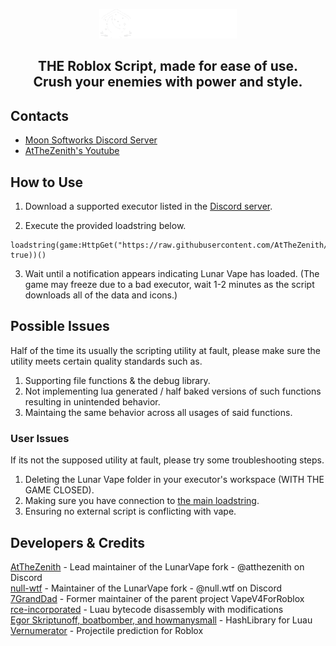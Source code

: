 <p align="center">
  <picture>
    <source media="(prefers-color-scheme: dark)" srcset="./Assets/README/Lunar Vape Logo Dark.png">
    <source media="(prefers-color-scheme: light)" srcset="./Assets/README/Lunar Vape Logo Light.png">
    <img alt="vape logo" src="./Assets/README/Lunar Vape Logo Dark.png">
  </picture>
</p>
<h2 align="center">
  THE Roblox Script, made for ease of use.
  <br/>
  Crush your enemies with power and style.
</h2>

## Contacts
- [Moon Softworks Discord Server](https://discord/dEKX9XnZwS)
- [AtTheZenith's Youtube](https://youtube.com/@AtTheZenith)

## How to Use

1. Download a supported executor listed in the  [Discord server](https://discord/dEKX9XnZwS).

2. Execute the provided loadstring below.
```luau
loadstring(game:HttpGet("https://raw.githubusercontent.com/AtTheZenith/LunarVape/main/Loader.lua", true))()
```

3. Wait until a notification appears indicating Lunar Vape has loaded.
(The game may freeze due to a bad executor, wait 1-2 minutes as the script downloads all of the data and icons.)

## Possible Issues
Half of the time its usually the scripting utility at fault, please make sure the utility meets certain quality standards such as.
1. Supporting file functions & the debug library.
2. Not implementing lua generated / half baked versions of such functions resulting in unintended behavior.
3. Maintaing the same behavior across all usages of said functions.

### User Issues
If its not the supposed utility at fault, please try some troubleshooting steps.
1. Deleting the Lunar Vape folder in your executor's workspace (WITH THE GAME CLOSED).
2. Making sure you have connection to [the main loadstring](https://raw.githubusercontent.com/AtTheZenith/LunarVape/main/Loader.lua).
3. Ensuring no external script is conflicting with vape.

## Developers & Credits
[AtTheZenith](https://github.com/AtTheZenith) - Lead maintainer of the LunarVape fork - @atthezenith on Discord
<br/>
[null-wtf](https://github.com/null-wtf) - Maintainer of the LunarVape fork - @null.wtf on Discord
<br/>
[7GrandDad](https://github.com/7GrandDadPGN) - Former maintainer of the parent project VapeV4ForRoblox
<br/>
[rce-incorporated](https://github.com/rce-incorporated/Fiu) - Luau bytecode disassembly with modifications
<br/>
[Egor Skriptunoff, boatbomber, and howmanysmall](https://devforum.roblox.com/t/open-source-hashlib/416732/1) - HashLibrary for Luau
<br/>
[Vernumerator](https://devforum.roblox.com/t/predict-projectile-ballistics-including-gravity-and-motion/1842434) - Projectile prediction for Roblox
